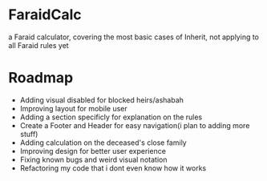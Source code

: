# FaraidCalc
a Faraid calculator, covering the most basic cases of Inherit, not applying to all Faraid rules yet

# Roadmap
<ul>
  <li>Adding visual disabled for blocked heirs/ashabah</li>
  <li>Improving layout for mobile user</li>
  <li>Adding a section specificly for explanation on the rules</li>
  <li>Create a Footer and Header for easy navigation(i plan to adding more stuff)</li>
  <li>Adding calculation on the deceased's close family</li>
  <li>Improving design for better user experience</li>
  <li>Fixing known bugs and weird visual notation</li>
  <li>Refactoring my code that i dont even know how it works</li>
  
</ul>
